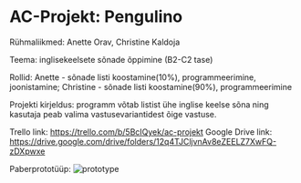 # AC-Projekt: Pengulino
Rühmaliikmed: Anette Orav, Christine Kaldoja

Teema: inglisekeelsete sõnade õppimine (B2-C2 tase) 

Rollid: Anette - sõnade listi koostamine(10%), programmeerimine, joonistamine;
        Christine - sõnade listi koostamine(90%), programmeerimine

Projekti kirjeldus: programm võtab listist ühe inglise keelse sõna ning kasutaja peab valima vastusevariantidest õige vastuse.

Trello link: https://trello.com/b/5BcIQyek/ac-projekt
Google Drive link: https://drive.google.com/drive/folders/12q4TJCljvnAv8eZEELZ7XwFQ-zDXpwxe

Paberprototüüp:
![prototype](https://user-images.githubusercontent.com/112853180/192325950-0b280f40-c1ed-4e84-9011-62ee53179f51.png)
